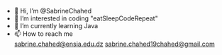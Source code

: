 - 👋 Hi, I’m @SabrineChahed
- 👀 I’m interested in coding "eatSleepCodeRepeat"
- 🌱 I’m currently learning Java
- 📫 How to reach me  
sabrine.chahed@ensia.edu.dz 
sabrine.chahed19chahed@gmail.com 

<!---
SabrineChahed/SabrineChahed is a ✨ special ✨ repository because its `README.md` (this file) appears on your GitHub profile.
You can click the Preview link to take a look at your changes.
--->
